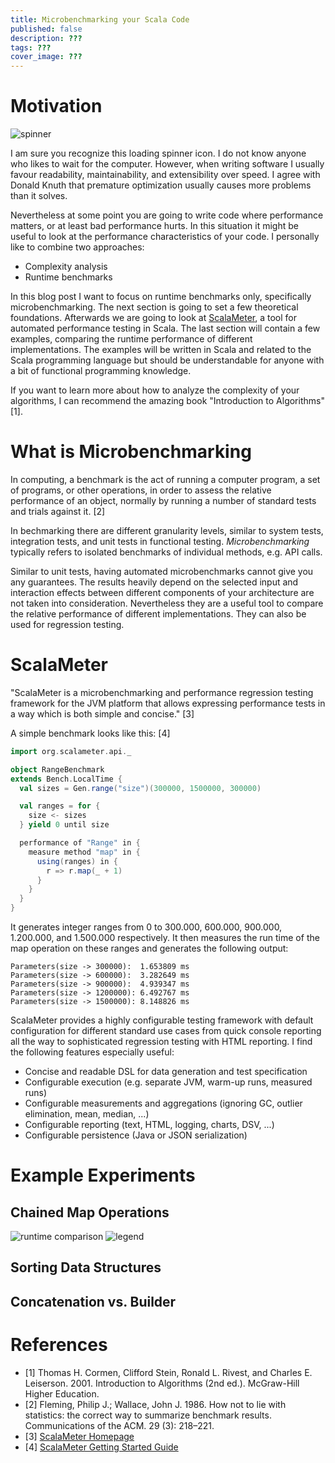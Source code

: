 ```yaml
---
title: Microbenchmarking your Scala Code
published: false
description: ???
tags: ???
cover_image: ???
---
```


# Motivation

![spinner](https://inlviv.in.ua/wp-content/themes/inlviv/images/loading_spinner.gif)

I am sure you recognize this loading spinner icon. I do not know anyone who likes to wait for the computer. However, when writing software I usually favour readability, maintainability, and extensibility over speed. I agree with Donald Knuth that premature optimization usually causes more problems than it solves.

Nevertheless at some point you are going to write code where performance matters, or at least bad performance hurts. In this situation it might be useful to look at the performance characteristics of your code. I personally like to combine two approaches:

- Complexity analysis
- Runtime benchmarks

In this blog post I want to focus on runtime benchmarks only, specifically microbenchmarking. The next section is going to set a few theoretical foundations. Afterwards we are going to look at [ScalaMeter](https://github.com/scalameter/scalameter), a tool for automated performance testing in Scala. The last section will contain a few examples, comparing the runtime performance of different implementations. The examples will be written in Scala and related to the Scala programming language but should be understandable for anyone with a bit of functional programming knowledge.

If you want to learn more about how to analyze the complexity of your algorithms, I can recommend the amazing book "Introduction to Algorithms" [1].

# What is Microbenchmarking

In computing, a benchmark is the act of running a computer program, a set of programs, or other operations, in order to assess the relative performance of an object, normally by running a number of standard tests and trials against it. [2]

In bechmarking there are different granularity levels, similar to system tests, integration tests, and unit tests in functional testing. *Microbenchmarking* typically refers to isolated benchmarks of individual methods, e.g. API calls.

Similar to unit tests, having automated microbenchmarks cannot give you any guarantees. The results heavily depend on the selected input and interaction effects between different components of your architecture are not taken into consideration. Nevertheless they are a useful tool to compare the relative performance of different implementations. They can also be used for regression testing.

# ScalaMeter

"ScalaMeter is a microbenchmarking and performance regression testing framework for the JVM platform that allows expressing performance tests in a way which is both simple and concise." [3]

A simple benchmark looks like this: [4]

```scala
import org.scalameter.api._

object RangeBenchmark
extends Bench.LocalTime {
  val sizes = Gen.range("size")(300000, 1500000, 300000)

  val ranges = for {
    size <- sizes
  } yield 0 until size

  performance of "Range" in {
    measure method "map" in {
      using(ranges) in {
        r => r.map(_ + 1)
      }
    }
  }
}
```

It generates integer ranges from 0 to 300.000, 600.000, 900.000, 1.200.000, and 1.500.000 respectively. It then measures the run time of the map operation on these ranges and generates the following output:

```
Parameters(size -> 300000):  1.653809 ms
Parameters(size -> 600000):  3.282649 ms
Parameters(size -> 900000):  4.939347 ms
Parameters(size -> 1200000): 6.492767 ms
Parameters(size -> 1500000): 8.148826 ms
```

ScalaMeter provides a highly configurable testing framework with default configuration for different standard use cases from quick console reporting all the way to sophisticated regression testing with HTML reporting. I find the following features especially useful:

- Concise and readable DSL for data generation and test specification
- Configurable execution (e.g. separate JVM, warm-up runs, measured runs)
- Configurable measurements and aggregations (ignoring GC, outlier elimination, mean, median, ...)
- Configurable reporting (text, HTML, logging, charts, DSV, ...)
- Configurable persistence (Java or JSON serialization)

# Example Experiments

## Chained Map Operations

![runtime comparison](https://thepracticaldev.s3.amazonaws.com/i/ynsjgkpj3tr9ct7bvy41.png)
![legend](https://thepracticaldev.s3.amazonaws.com/i/xoyhrcu7267n0jkph5zh.png)

## Sorting Data Structures

## Concatenation vs. Builder

# References

- [1] Thomas H. Cormen, Clifford Stein, Ronald L. Rivest, and Charles E. Leiserson. 2001. Introduction to Algorithms (2nd ed.). McGraw-Hill Higher Education.
- [2] Fleming, Philip J.; Wallace, John J. 1986. How not to lie with statistics: the correct way to summarize benchmark results. Communications of the ACM. 29 (3): 218–221.
- [3] [ScalaMeter Homepage](http://scalameter.github.io/)
- [4] [ScalaMeter Getting Started Guide](http://scalameter.github.io/home/gettingstarted/0.7/simplemicrobenchmark/index.html)
